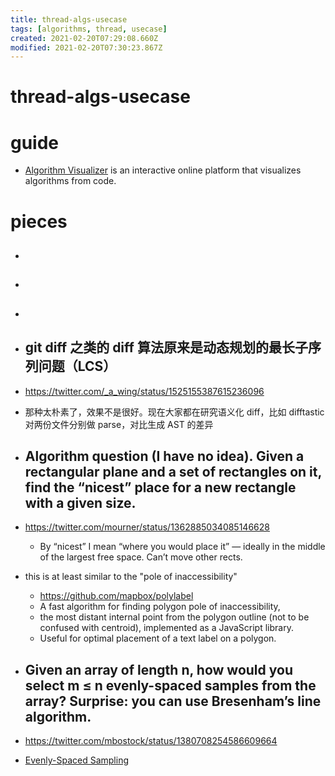 ```yaml
---
title: thread-algs-usecase
tags: [algorithms, thread, usecase]
created: 2021-02-20T07:29:08.660Z
modified: 2021-02-20T07:30:23.867Z
---
```


# thread-algs-usecase

# guide

- [Algorithm Visualizer](https://github.com/algorithm-visualizer/algorithm-visualizer) is an interactive online platform that visualizes algorithms from code.
# pieces
- ## 

- ## 

- ## 

- ## git diff 之类的 diff 算法原来是动态规划的最长子序列问题（LCS）
- https://twitter.com/_a_wing/status/1525155387615236096
- 那种太朴素了，效果不是很好。现在大家都在研究语义化 diff，比如 difftastic 对两份文件分别做 parse，对比生成 AST 的差异

- ## Algorithm question (I have no idea). Given a rectangular plane and a set of rectangles on it, find the “nicest” place for a new rectangle with a given size. 
- https://twitter.com/mourner/status/1362885034085146628
  - By “nicest” I mean “where you would place it” — ideally in the middle of the largest free space. Can’t move other rects.
- this is at least similar to the "pole of inaccessibility"
  - https://github.com/mapbox/polylabel
  - A fast algorithm for finding polygon pole of inaccessibility, 
  - the most distant internal point from the polygon outline (not to be confused with centroid), implemented as a JavaScript library. 
  - Useful for optimal placement of a text label on a polygon.

- ## Given an array of length n, how would you select m ≤ n evenly-spaced samples from the array? Surprise: you can use Bresenham’s line algorithm.
- https://twitter.com/mbostock/status/1380708254586609664
- [Evenly-Spaced Sampling](https://observablehq.com/@mbostock/evenly-spaced-sampling)
